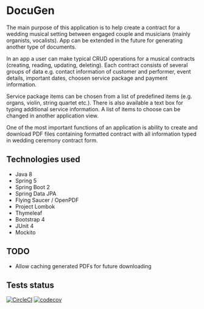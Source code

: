 # DocuGen
The main purpose of this application is to help create a contract for a wedding musical setting between engaged couple and musicians (mainly organists, vocalists). App can be extended in the future for generating another type of documents.

In an app a user can make typical CRUD operations for a musical contracts (creating, reading, updating, deleting). Each contract consists of several groups of data e.g. contact information of customer and performer, event details, important dates, choosen service package and payment information.

Service package items can be chosen from a list of predefined items (e.g. organs, violin, string quartet etc.). There is also available a text box for typing additional service information. A list of items to choose can be changed in another application view.

One of the most important functions of an application is ability to create and download PDF files containing formatted contract with all information typed in wedding ceremony contract form.

## Technologies used
- Java 8
- Spring 5
- Spring Boot 2
- Spring Data JPA
- Flying Saucer / OpenPDF
- Project Lombok 
- Thymeleaf
- Bootstrap 4
- JUnit 4
- Mockito 

## TODO
- Allow caching generated PDFs for future downloading

## Tests status
[![CircleCI](https://circleci.com/gh/karolgrudzinski/docugen.svg?style=svg)](https://circleci.com/gh/karolgrudzinski/docugen)
[![codecov](https://codecov.io/gh/karolgrudzinski/docugen/branch/master/graph/badge.svg)](https://codecov.io/gh/karolgrudzinski/docugen)
